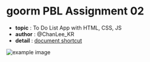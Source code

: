 # goorm PBL Assignment 02

- **topic** : To Do List App with HTML, CSS, JS
- **author** : @ChanLee_KR
- **detail** : [document shortcut](https://www.notion.so/02-Todo-6e389187fcee4c74b42eb7bc0d486939?pvs=4)

![example image](https://www.notion.so/image/https%3A%2F%2Fprod-files-secure.s3.us-west-2.amazonaws.com%2F7945ce06-31b8-485f-a423-8a34ee0101a2%2F92496b93-b5fd-437a-b43a-42a7f5b0b756%2FUntitled.png?table=block&id=a1cc8feb-310f-4ff0-9bed-47e38ad01af2&spaceId=7945ce06-31b8-485f-a423-8a34ee0101a2&width=2000&userId=9ac6e46f-eb3f-4360-ba9b-d2b06414fced&cache=v2)